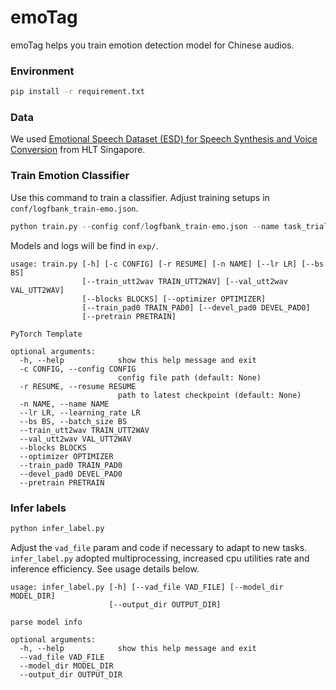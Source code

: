 # emoTag
emoTag helps you train emotion detection model for Chinese audios.
### Environment
```bash
pip install -r requirement.txt
```
### Data
We used [Emotional Speech Dataset (ESD) for Speech Synthesis and Voice Conversion](https://github.com/HLTSingapore/Emotional-Speech-Data) from HLT Singapore.

### Train Emotion Classifier
Use this command to train a classifier. Adjust training setups in `conf/logfbank_train-emo.json`.
```python
python train.py --config conf/logfbank_train-emo.json --name task_trial_1
```
Models and logs will be find in `exp/`.
```
usage: train.py [-h] [-c CONFIG] [-r RESUME] [-n NAME] [--lr LR] [--bs BS]
                [--train_utt2wav TRAIN_UTT2WAV] [--val_utt2wav VAL_UTT2WAV]
                [--blocks BLOCKS] [--optimizer OPTIMIZER]
                [--train_pad0 TRAIN_PAD0] [--devel_pad0 DEVEL_PAD0]
                [--pretrain PRETRAIN]

PyTorch Template

optional arguments:
  -h, --help            show this help message and exit
  -c CONFIG, --config CONFIG
                        config file path (default: None)
  -r RESUME, --resume RESUME
                        path to latest checkpoint (default: None)
  -n NAME, --name NAME
  --lr LR, --learning_rate LR
  --bs BS, --batch_size BS
  --train_utt2wav TRAIN_UTT2WAV
  --val_utt2wav VAL_UTT2WAV
  --blocks BLOCKS
  --optimizer OPTIMIZER
  --train_pad0 TRAIN_PAD0
  --devel_pad0 DEVEL_PAD0
  --pretrain PRETRAIN
```

### Infer labels
```python
python infer_label.py
```
Adjust the `vad_file` param and code if necessary to adapt to new tasks. `infer_label.py` adopted multiprocessing, increased cpu utilities rate and inference efficiency. See usage details below.
```
usage: infer_label.py [-h] [--vad_file VAD_FILE] [--model_dir MODEL_DIR]
                      [--output_dir OUTPUT_DIR]

parse model info

optional arguments:
  -h, --help            show this help message and exit
  --vad_file VAD_FILE
  --model_dir MODEL_DIR
  --output_dir OUTPUT_DIR
```